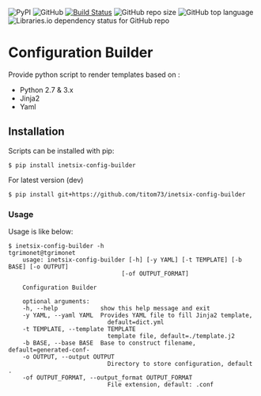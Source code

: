 ![PyPI](https://img.shields.io/pypi/v/inetsix-config-builder) ![GitHub](https://img.shields.io/github/license/titom73/inetsix-config-builder.svg) [![Build Status](https://travis-ci.org/titom73/inetsix-config-builder.svg?branch=master)](https://travis-ci.org/titom73/inetsix-config-builder)  ![GitHub repo size](https://img.shields.io/github/repo-size/titom73/inetsix-config-builder.svg)  ![GitHub top language](https://img.shields.io/github/languages/top/titom73/inetsix-config-builder.svg)  ![Libraries.io dependency status for GitHub repo](https://img.shields.io/librariesio/github/titom73/inetsix-config-builder.svg)

# Configuration Builder

Provide python script to render templates based on :
- Python 2.7 & 3.x
- Jinja2
- Yaml

## Installation

Scripts can be installed with pip:

```shell
$ pip install inetsix-config-builder
```

For latest version (dev)

```shell
$ pip install git+https://github.com/titom73/inetsix-config-builder
```

### Usage
Usage is like below:

```shell
$ inetsix-config-builder -h                                                                                                                                 tgrimonet@tgrimonet
    usage: inetsix-config-builder [-h] [-y YAML] [-t TEMPLATE] [-b BASE] [-o OUTPUT]
                                [-of OUTPUT_FORMAT]

    Configuration Builder

    optional arguments:
    -h, --help            show this help message and exit
    -y YAML, --yaml YAML  Provides YAML file to fill Jinja2 template,
                            default=dict.yml
    -t TEMPLATE, --template TEMPLATE
                            template file, default=./template.j2
    -b BASE, --base BASE  Base to construct filename, default=generated-conf-
    -o OUTPUT, --output OUTPUT
                            Directory to store configuration, default .
    -of OUTPUT_FORMAT, --output_format OUTPUT_FORMAT
                            File extension, default: .conf
```